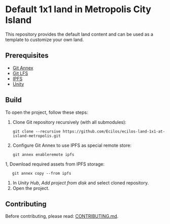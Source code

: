 # Default 1x1 land in Metropolis City Island

This repository provides the default land content
and can be used as a template to customize your own land.

## Prerequisites

- [Git Annex][git-annex]
- [Git LFS][git-lfs]
- [IPFS][ipfs-install]
- [Unity][unity-dl]

## Build

To open the project, follow these steps:

1. Clone Git repository recursively (with all submodules):

       git clone --recursive https://github.com/Ecilos/ecilos-land-1x1-at-island-metropolis.git

1. Configure Git Annex to use IPFS as special remote store:

       git annex enableremote ipfs

1, Download required assets from IPFS storage:

       git annex copy --from ipfs

1. In _Unity Hub_, _Add project from disk_ and select cloned repository.
1. Open the project.

## Contributing

Before contributing, please read: [CONTRIBUTING.md](CONTRIBUTING.md).

<!-- Named links -->
[git-annex]: https://git-annex.branchable.com/
[git-lfs]: https://docs.github.com/en/repositories/working-with-files/managing-large-files/installing-git-large-file-storage
[ipfs-install]: https://docs.ipfs.tech/install/
[unity-dl]: https://unity.com/download
